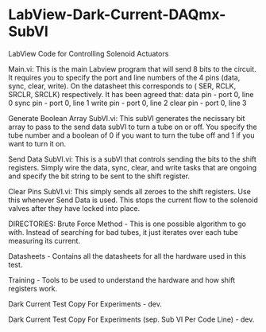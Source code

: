# LabView-Dark-Current-DAQmx-SubVI
LabView Code for Controlling Solenoid Actuators



Main.vi:
This is the main Labview program that will send 8 bits to the circuit.
It requires you to specify the port and line numbers of the 4 pins
(data, sync, clear, write). On the datasheet this corresponds to 
( SER, RCLK, SRCLR, SRCLK) respectively. It has been agreed that:
data pin  - port 0, line 0
sync pin  - port 0, line 1
write pin - port 0, line 2
clear pin - port 0, line 3

Generate Boolean Array SubVI.vi:
This subVI generates the necissary bit array to pass to the send data 
subVI to turn a tube on or off. You specify the tube number and a boolean
of 0 if you want to turn the tube off and 1 if you want to turn it on.

Send Data SubVI.vi:
This is a subVI that controls sending the bits to the shift registers.
Simply wire the data, sync, clear, and write tasks that are ongoing and
specify the bit string to be sent to the shift register.

Clear Pins SubVI.vi:
This simply sends all zeroes to the shift registers. Use this whenever
Send Data is used. This stops the current flow to the solenoid valves 
after they have locked into place. 


DIRECTORIES:
Brute Force Method - This is one possible algorithm to go with. Instead
of searching for bad tubes, it just iterates over each tube measuring
its current. 

Datasheets - Contains all the datasheets for all the hardware used in this
test.

Training - Tools to be used to understand the hardware and how shift
registers work. 

Dark Current Test Copy For Experiments - dev.

Dark Current Test Copy For Experiments (sep. Sub VI Per Code Line) - dev.

